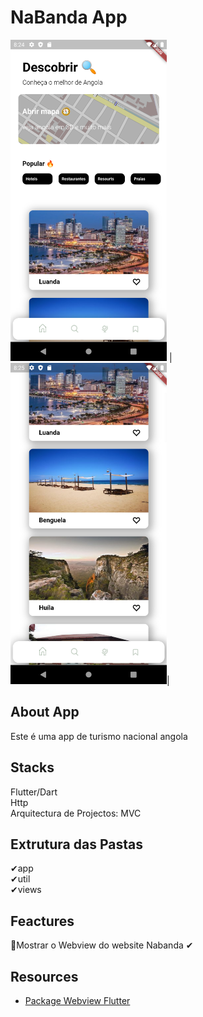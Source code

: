 # NaBanda App

<img src="https://raw.githubusercontent.com/MartinDala/NaBandaApp/main/assets/Screenshot_1647851099.png" width="250"> | <img src="https://raw.githubusercontent.com/MartinDala/NaBandaApp/main/assets/Screenshot_1647851103.png" width="250">|
## About App

Este é uma app de turismo nacional angola
## Stacks

Flutter/Dart <br>
Http <br>
Arquitectura de Projectos: MVC <br>

## Extrutura das Pastas

✔app <br>
✔util <br>
✔views <br>


## Feactures

🎯Mostrar o Webview do website Nabanda ✔ <br>

## Resources

- [Package Webview Flutter](https://pub.dev/packages/webview_flutter) <br>
